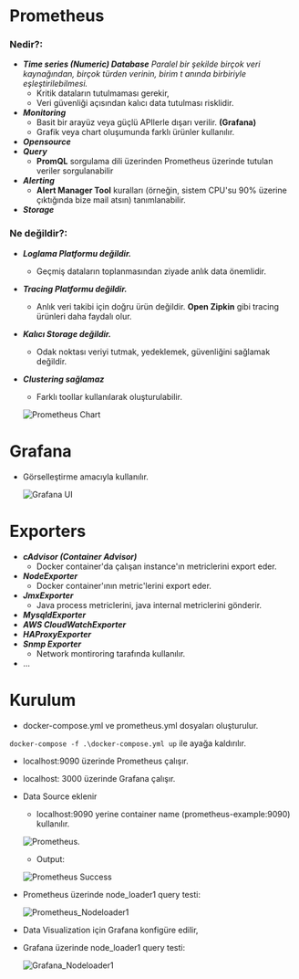 # Prometheus

### Nedir?:
- ***Time series (Numeric) Database*** *Paralel bir şekilde birçok veri kaynağından, birçok türden verinin, birim t anında birbiriyle eşleştirilebilmesi.*
   - Kritik dataların tutulmaması gerekir,
   - Veri güvenliği açısından kalıcı data tutulması risklidir.
- ***Monitoring***
    - Basit bir arayüz veya güçlü APIlerle dışarı verilir. **(Grafana)**
    - Grafik veya chart oluşumunda farklı ürünler kullanılır.
- ***Opensource***
- ***Query***
    - **PromQL** sorgulama dili üzerinden Prometheus üzerinde tutulan veriler sorgulanabilir
- ***Alerting***
    - **Alert Manager Tool** kuralları (örneğin, sistem CPU'su 90% üzerine çıktığında bize mail atsın) tanımlanabilir.
- ***Storage***

### Ne değildir?:
- ***Loglama Platformu değildir.***
   - Geçmiş dataların toplanmasından ziyade anlık data önemlidir.
- ***Tracing Platformu değildir.***
   - Anlık veri takibi için doğru ürün değildir. **Open Zipkin** gibi tracing ürünleri daha faydalı olur.
- ***Kalıcı Storage değildir.***
   - Odak noktası veriyi tutmak, yedeklemek, güvenliğini sağlamak değildir.
- ***Clustering sağlamaz***
  - Farklı toollar kullanılarak oluşturulabilir.

  ![Prometheus Chart](https://blog.clearscale.com/wp-content/uploads/2022/08/Prometheus-1024x717.png)


# Grafana

- Görselleştirme amacıyla kullanılır.

  ![Grafana UI](https://grafana.com/media/products/cloud/grafana/grafana-dashboard-english.png)

# Exporters
- ***cAdvisor (Container Advisor)***
    - Docker container'da çalışan instance'ın metriclerini export eder.
- ***NodeExporter***
    - Docker container'ının metric'lerini export eder.
- ***JmxExporter***
    - Java process metriclerini, java internal metriclerini gönderir.
- ***MysqldExporter***
- ***AWS CloudWatchExporter***
- ***HAProxyExporter***
- ***Snmp Exporter***
    - Network montiroring tarafında kullanılır.
- ...


# Kurulum
- docker-compose.yml ve prometheus.yml dosyaları oluşturulur.

`docker-compose -f .\docker-compose.yml up` ile ayağa kaldırılır.
- localhost:9090 üzerinde Prometheus çalışır.
- localhost: 3000 üzerinde Grafana çalışır.

- Data Source eklenir
    - localhost:9090 yerine container name (prometheus-example:9090) kullanılır.

    ![Prometheus](prometheus_localhost.png).

    - Output:

    ![Prometheus Success](success_output.png)

- Prometheus üzerinde node_loader1 query testi:

    ![Prometheus_Nodeloader1](prometheus_nodeload1.png)

- Data Visualization için Grafana konfigüre edilir,
- Grafana üzerinde node_loader1 query testi:

    ![Grafana_Nodeloader1](grafana_nodeload1.png)